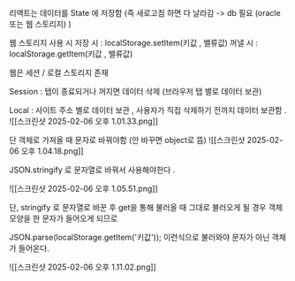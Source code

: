 리액트는 데이터를 State 에 저장함 (즉 새로고침 하면 다 날라감 -> db 필요 (oracle 또는 웹 스토리지) )


웹 스토리지 사용 시 
저장 시 : localStorage.setItem(키값 , 밸류값)
꺼낼 시 : localStorage.getItem(키값 , 밸류값)



웹은 세션 / 로컬 스토리지 존재

Session : 탭이 종료되거나 꺼지면 데이터 삭제 (브라우저 탭 별로 데이터 보관)

Local : 사이트 주소 별로 데이터 보관  , 사용자가 직접 삭제하기 전까지 데이터 보관함 . 
![[스크린샷 2025-02-06 오후 1.01.33.png]]

단 객체로 가져올 때 문자로 바꿔야함 (안 바꾸면 object로 뜸)
![[스크린샷 2025-02-06 오후 1.04.18.png]]

JSON.stringify 로 문자열로 바꿔서 사용해야한다 .

![[스크린샷 2025-02-06 오후 1.05.51.png]]

단, stringify 로 문자열로 바꾼 후 get을 통해 불러올 때 그대로 불러오게 될 경우 객체모양을 한 문자가 들어오게 되므로 

JSON.parse(localStorage.getItem('키값')); 이런식으로 불러와야 문자가 아닌 객체가 들어온다.

![[스크린샷 2025-02-06 오후 1.11.02.png]]